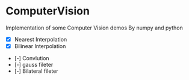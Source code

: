 # ComputerVision
Implementation of some Computer Vision demos By numpy and python
- [X] Nearest Interpolation
- [X] Bilinear Interpolation
- [-] Convlution
- [-] gauss fileter
- [-] Bilateral fileter

